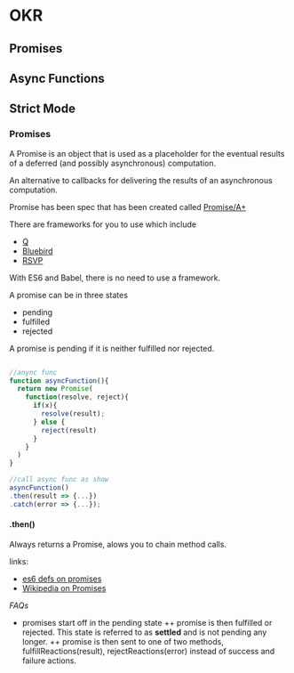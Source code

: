 # OKR
## Promises
## Async Functions
## Strict Mode

### Promises

A Promise is an object that is used as a placeholder for the eventual results of a deferred (and possibly asynchronous) computation.

An alternative to callbacks for delivering the results of an asynchronous computation.

Promise has been spec that has been created called [Promise/A+](https://promisesaplus.com/)

There are frameworks for you to use which include
+ [Q](https://github.com/kriskowal/q)
+ [Bluebird](https://github.com/petkaantonov/bluebird)
+ [RSVP](https://github.com/tildeio/rsvp.js)

With ES6 and Babel, there is no need to use a framework.

A promise can be in three states
+ pending
+ fulfilled
+ rejected

A promise is pending if it is neither fulfilled nor rejected.

```javascript

//anync func
function asyncFunction(){
  return new Promise(
    function(resolve, reject){
      if(x){
        resolve(result);
      } else {
        reject(result)
      }
    }
  )
}

//call async func as show
asyncFunction()
.then(result => {...})
.catch(error => {...});
```

#### .then()
Always returns a Promise, alows you to chain method calls.



links:
+ [es6 defs on promises](https://tc39.github.io/ecma262/#sec-promise-objects)
+ [Wikipedia on Promises](https://tc39.github.io/ecma262/#sec-promise-objects)

*FAQs*
+ promises start off in the pending state
++ promise is then fulfilled or rejected. This state is referred to as **settled** and is not pending any longer.
++ promise is then sent to one of two methods, fulfillReactions(result), rejectReactions(error) instead of success and failure actions.
